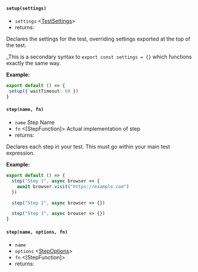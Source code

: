 #### `setup(settings)`
* `settings` <[TestSettings]>  
* returns: <void> 

Declares the settings for the test, overriding settings exported at the top of the test.

_This is a secondary syntax to `export const settings = {}` which functions exactly the same way.

**Example:**

```typescript
export default () => {
 setup({ waitTimeout: 60 })
}
```


[TestSettings]: api/Interfaces.md
#### `step(name, fn)`
* `name` <string>  Step Name
* `fn` <[StepFunction]>  Actual implementation of step
* returns: <void> 

Declares each step in your test. This must go within your main test expression.

**Example:**

```typescript
export default () => {
  step("Step 1", async browser => {
    await browser.visit("https://example.com")
  })

  step("Step 2", async browser => {})

  step("Step 3", async browser => {})
}
```

#### `step(name, options, fn)`
* `name` <string>  
* `options` <[StepOptions]>  
* `fn` <[StepFunction]>  
* returns: <void> 


[StepOptions]: api/Interfaces.md